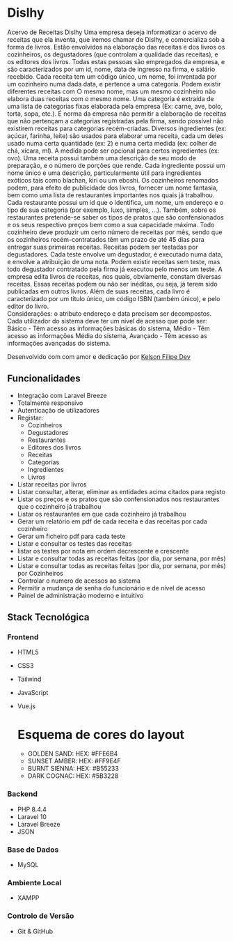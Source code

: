 # Dislhy

Acervo de Receitas Dislhy
Uma empresa deseja informatizar o acervo de receitas que ela inventa, que iremos chamar de Dislhy, e comercializa sob a forma de livros. Estão envolvidos na elaboração das receitas e dos livros os cozinheiros, os degustadores (que controlam a qualidade  das receitas), e os editores dos livros. Todas estas pessoas são empregados da empresa, e são caracterizados por  um id, nome, data de ingresso na firma, e salário recebido. Cada receita tem um código único, um nome, foi  inventada por um cozinheiro numa dada data, e pertence a uma categoria. Podem existir diferentes receitas com  ○ mesmo nome, mas um mesmo cozinheiro não elabora duas receitas com o mesmo nome. Uma categoria é  extraída de uma lista de categorias fixas elaborada pela empresa (Ex: carne, ave, bolo, torta, sopa, etc.). É norma  da empresa não permitir a elaboração de receitas que não pertençam a categorias registradas pela firma, sendo  possível não existirem receitas para categorias recém-criadas. Diversos ingredientes (ex: açúcar, farinha, leite)  são usados para elaborar uma receita, cada um deles usado numa certa quantidade (ex: 2) e numa certa medida  (ex: colher de chá, xícara, ml). A medida pode ser opcional para certos ingredientes (ex: ovo). Uma receita possui  também uma descrição de seu modo de preparação, e o número de porções que rende. Cada ingrediente possui  um nome único e uma descrição, particularmente útil para ingredientes exóticos tais como blachan, kiri ou um  eboshi. Os cozinheiros renomados podem, para efeito de publicidade dos livros, fornecer um nome fantasia, bem como uma lista de restaurantes importantes nos quais já trabalhou. Cada restaurante possui um id que o  identifica, um nome, um endereço e o tipo de sua categoria (por exemplo, luxo, simples, ...). Também, sobre os  restaurantes pretende-se saber os tipos de pratos que são confensionados e os seus respectivo preços bem  como a sua capacidade máxima. Todo cozinheiro deve produzir um certo número de receitas por mês, sendo que  os cozinheiros recém-contratados têm um prazo de até 45 dias para entregar suas primeiras receitas. Receitas  podem ser testadas por degustadores. Cada teste envolve um degustador, é executado numa data, e envolve a  atribuição de uma nota. Podem existir receitas sem teste, mas todo degustador contratado pela firma já executou  pelo menos um teste. A empresa edita livros de receitas, nos quais, obviamente, constam diversas receitas. Essas  receitas podem ou não ser inéditas, ou seja, já terem sido publicadas em outros livros. Além de suas receitas,  cada livro é caracterizado por um título único, um código ISBN (também único), e pelo editor do livro.  
Considerações: o atributo endereço e data precisam ser decompostos. Cada utilizador do sistema deve ter um  nível de acesso que pode ser: Básico - Têm acesso as informações básicas do sistema, Médio - Têm acesso as  informações Média do sistema, Avançado - Têm acesso as informações avançadas do sistema.

Desenvolvido com com amor e dedicação por [Kelson Filipe Dev](https://github.com/kelsonFilipeDev)

## Funcionalidades

- Integração com Laravel Breeze
- Totalmente responsivo
- Autenticação de utilizadores
- Registar:
  - Cozinheiros
  - Degustadores
  - Restaurantes
  - Editores dos livros
  - Receitas
  - Categorias
  - Ingredientes
  - Livros
- Listar receitas por livros
- Listar consultar, alterar, eliminar as entidades acima citados para registo
- Listar os preços e os pratos que são confensionados nos restaurantes que o cozinheiro já trabalhou
- Listar os restaurantes em que cada cozinheiro já trabalhou
- Gerar um relatório em pdf de cada receita e das receitas por cada cozinheiro
- Gerar um ficheiro pdf para cada teste
- Listar e consultar os testes das receitas
- listar os testes por nota em ordem decrescente e crescente
- Listar e consultar todas as receitas feitas (por dia, por semana, por mês)
- Listar e consultar todas as receitas feitas (por dia, por semana, por mês) por Cozinheiros
- Controlar o numero de acessos ao sistema
- Permitir a mudança de senha do funcionário e de nível de acesso
- Painel de administração moderno e intuitivo

## Stack Tecnológica
 
### Frontend
- HTML5
- CSS3
- Tailwind
- JavaScript
- Vue.js

  # Esquema de cores do layout
  - GOLDEN SAND: HEX: #FFE6B4
  - SUNSET AMBER: HEX: #FF9E4F
  - BURNT SIENNA: HEX: #B55233
  - DARK COGNAC: HEX: #5B3228

### Backend
- PHP 8.4.4
- Laravel 10
- Laravel Breeze
- JSON

### Base de Dados
- MySQL

### Ambiente Local
- XAMPP

### Controlo de Versão
- Git & GitHub
